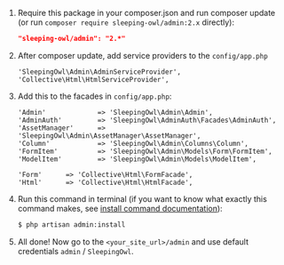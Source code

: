  1. Require this package in your composer.json and run composer update (or run `composer require sleeping-owl/admin:2.x` directly):

	```json
	"sleeping-owl/admin": "2.*"
	```

 2. After composer update, add service providers to the `config/app.php`

	    'SleepingOwl\Admin\AdminServiceProvider',
	    'Collective\Html\HtmlServiceProvider',

 3. Add this to the facades in `config/app.php`:

		'Admin'				=> 'SleepingOwl\Admin\Admin',
		'AdminAuth'			=> 'SleepingOwl\AdminAuth\Facades\AdminAuth',
		'AssetManager' 		=> 'SleepingOwl\Admin\AssetManager\AssetManager',
		'Column'   			=> 'SleepingOwl\Admin\Columns\Column',
		'FormItem' 			=> 'SleepingOwl\Admin\Models\Form\FormItem',
		'ModelItem'			=> 'SleepingOwl\Admin\Models\ModelItem',
		
		'Form'      => 'Collective\Html\FormFacade',
		'Html'      => 'Collective\Html\HtmlFacade',

 4. Run this command in terminal (if you want to know what exactly this command makes, see [install command documentation](../Commands/Install.html)):

	```bash
	$ php artisan admin:install
	```
 5. All done! Now go to the `<your_site_url>/admin` and use default credentials `admin` / `SleepingOwl`.